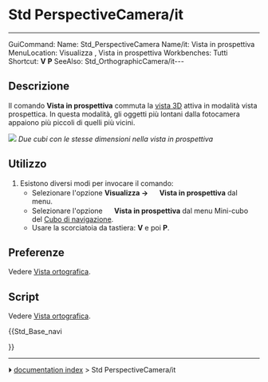# Std PerspectiveCamera/it
---
 GuiCommand:   Name: Std_PerspectiveCamera   Name/it: Vista in prospettiva   MenuLocation: Visualizza , Vista in prospettiva   Workbenches: Tutti   Shortcut: **V** **P**   SeeAlso: Std_OrthographicCamera/it---



## Descrizione

Il comando **Vista in prospettiva** commuta la [vista 3D](3D_view/it.md) attiva in modalità vista prospettica. In questa modalità, gli oggetti più lontani dalla fotocamera appaiono più piccoli di quelli più vicini.

![](images/Std_PerspectiveCamera_example.svg ) 
*Due cubi con le stesse dimensioni nella vista in prospettiva*



## Utilizzo

1.  Esistono diversi modi per invocare il comando:
    -   Selezionare l\'opzione **Visualizza → <img src="images/Std_PerspectiveCamera.svg" width=16px> Vista in prospettiva** dal menu.
    -   Selezionare l\'opzione **<img src="images/Std_PerspectiveCamera.svg" width=16px> Vista in prospettiva** dal menu Mini-cubo del [Cubo di navigazione](Navigation_Cube/it.md).
    -   Usare la scorciatoia da tastiera: **V** e poi **P**.



## Preferenze

Vedere [Vista ortografica](Std_OrthographicCamera/it#Preferenze.md).



## Script

Vedere [Vista ortografica](Std_OrthographicCamera/it#Script.md).





{{Std_Base_navi

}}



---
⏵ [documentation index](../README.md) > Std PerspectiveCamera/it
